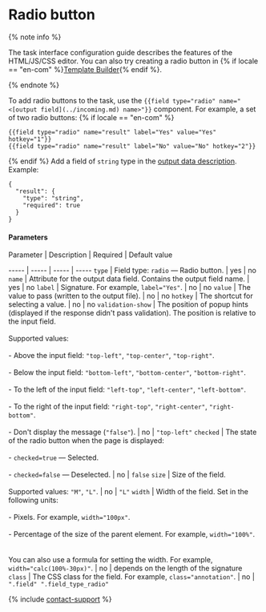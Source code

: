 # Radio button

{% note info %}

The task interface configuration guide describes the features of the HTML/JS/CSS editor. You can also try creating a radio button in {% if locale == "en-com" %}[Template Builder](https://toloka.ai/en/docs/template-builder/reference/field.radio-group){% endif %}.

{% endnote %}


To add radio buttons to the task, use the `{{field type="radio" name="<[output field](../incoming.md) name>"}}` component. For example, a set of two radio buttons:
 {% if locale == "en-com" %}
```no-highlight
{{field type="radio" name="result" label="Yes" value="Yes" hotkey="1"}}
{{field type="radio" name="result" label="No" value="No" hotkey="2"}}
```
{% endif %}
Add a field of `string` type in the [output data description](../incoming.md). Example:

```no-highlight
{
  "result": {
    "type": "string",
    "required": true
  }
}
```

#### Parameters


Parameter
 |
Description
 |
Required
 |
Default value

----- | ----- | ----- | -----
``` type ``` | Field type: `radio` — Radio button. | yes | no
``` name ``` | Attribute for the output data field. Contains the output field name. | yes | no
``` label ``` | Signature. For example, `label="Yes"`. | no | no
``` value ``` | The value to pass (written to the output file). | no | no
``` hotkey ``` | The shortcut for selecting a value. | no | no
``` validation-show ``` | The position of popup hints (displayed if the response didn't pass validation). The position is relative to the input field.<br/><br/>Supported values:<br/><br/>- Above the input field: `"top-left"`, `"top-center"`, `"top-right"`.<br/>    <br/>- Below the input field: `"bottom-left"`, `"bottom-center"`, `"bottom-right"`.<br/>    <br/>- To the left of the input field: `"left-top"`, `"left-center"`, `"left-bottom"`.<br/>    <br/>- To the right of the input field: `"right-top"`, `"right-center"`, `"right-bottom"`.<br/>    <br/>- Don't display the message (`"false"`). | no | ``` "top-left" ```
``` checked ``` | The state of the radio button when the page is displayed:<br/><br/>- `checked=true` — Selected.<br/>    <br/>- `checked=false` — Deselected. | no | ``` false ```
``` size ``` | Size of the field.<br/><br/>Supported values: `"M"`, `"L"`. | no | ``` "L" ```
``` width ``` | Width of the field. Set in the following units:<br/><br/>- Pixels. For example, `width="100px"`.<br/>    <br/>- Percentage of the size of the parent element. For example, `width="100%"`.<br/>    <br/><br/>You can also use a formula for setting the width. For example, `width="calc(100%-30px)"`. | no | depends on the length of the signature
``` class ``` | The CSS class for the field. For example, `class="annotation"`. | no | ``` ".field" ".field_type_radio" ```

{% include [contact-support](../../_includes/contact-support-help.md) %}